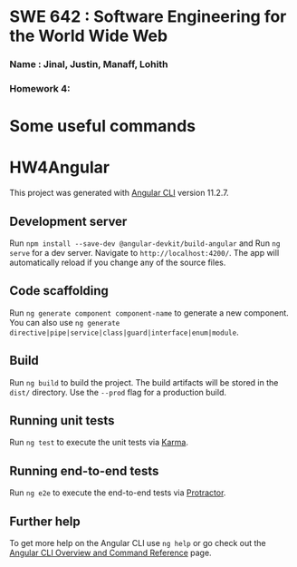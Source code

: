 # SWE 642 : Software Engineering for the World Wide Web

### Name : Jinal, Justin, Manaff, Lohith

### Homework 4:

# Some useful commands
# HW4Angular

This project was generated with [Angular CLI](https://github.com/angular/angular-cli) version 11.2.7.

## Development server

Run `npm install --save-dev @angular-devkit/build-angular` and
Run `ng serve` for a dev server. Navigate to `http://localhost:4200/`. The app will automatically reload if you change any of the source files.

## Code scaffolding

Run `ng generate component component-name` to generate a new component. You can also use `ng generate directive|pipe|service|class|guard|interface|enum|module`.

## Build

Run `ng build` to build the project. The build artifacts will be stored in the `dist/` directory. Use the `--prod` flag for a production build.

## Running unit tests

Run `ng test` to execute the unit tests via [Karma](https://karma-runner.github.io).

## Running end-to-end tests

Run `ng e2e` to execute the end-to-end tests via [Protractor](http://www.protractortest.org/).

## Further help

To get more help on the Angular CLI use `ng help` or go check out the [Angular CLI Overview and Command Reference](https://angular.io/cli) page.
